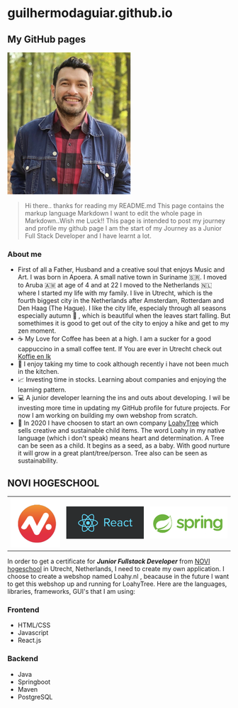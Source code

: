 # guilhermodaguiar.github.io

## My GitHub pages 

![Me!](images/me2_Klein.png)
> Hi there.. thanks for reading my README.md
> This page contains the markup language Markdown 
> I want to edit the whole page in Markdown..Wish me Luck!!
> This page is intended to post my journey and profile my github page
> I am the start of my Journey as a Junior Full Stack Developer and I have learnt a lot.


### About me

- First of all a Father, Husband and a creative soul that enjoys Music and Art. I was born in Apoera. A small native town in Suriname 🇸🇷. I moved to Aruba 🇦🇼 at  age of 4 and at 22 I moved to the Netherlands 🇳🇱 where I started my life with my family. I live in Utrecht, which is the fourth biggest city in the Netherlands after Amsterdam, Rotterdam and Den Haag (The Hague). I like the city life, especialy through all seasons especially autumn :fallen_leaf: , which is beautiful when the leaves start falling. But somethimes it is good to get out of the city to enjoy a hike and get to my zen moment.
- :coffee: My Love for Coffee has been at a high. I am a sucker for a good cappuccino in a small coffee tent. If You are ever in Utrecht check out [Koffie en Ik](https://koffieenik.nl)
- :curry: I enjoy taking my time to cook although recently i have not been much in the kitchen.
- :chart_with_upwards_trend: Investing time in stocks. Learning about companies and enjoying the learning pattern.
- :computer: A junior developer learning the ins and outs about developing. I wil be investing more time in updating my GitHub profile for future projects. For now I am working on building my own webshop from scratch. 
- :deciduous_tree: In 2020 I have choosen to start an own company [LoahyTree](https://www.instagram.com/loahytree/) which sells creative and sustainable child items. The word Loahy in my native language (which i don't speak) means heart and determination. A Tree can be seen as a child. It begins as a seed, as a baby. With good nurture it will grow in a great plant/tree/person. Tree also can be seen as sustainability. 

## NOVI HOGESCHOOL

|                                                      |                                  |                                             |
|------------------------------------------------------|----------------------------------|---------------------------------------------|
| ![the NOVI-hogeschool logo!](images/Logo_Novi_2.png) | ![React](images/react_Klein.png) | ![Springboot](images/spring_boot_Klein.png) |

In order to get a certificate for ***Junior Fullstack Developer*** from [NOVI hogeschool](https://www.novi.nl) in Utrecht, Netherlands, I need to create my own application. I choose to create a webshop named Loahy.nl , beacause in the future I want to get this webshop up and running for LoahyTree. Here are the languages, libraries, frameworks, GUI's that I am using:

  ### Frontend
  
  - HTML/CSS
  - Javascript
  - React.js

  ### Backend
  
  - Java
  - Springboot
  - Maven
  - PostgreSQL



  




